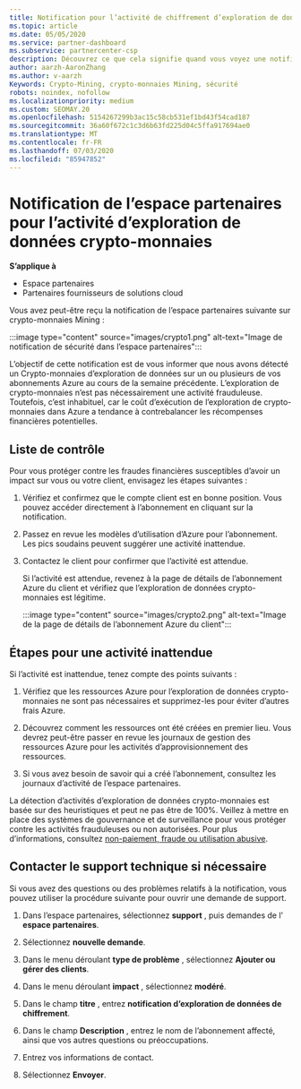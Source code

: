 ```yaml
---
title: Notification pour l’activité de chiffrement d’exploration de données
ms.topic: article
ms.date: 05/05/2020
ms.service: partner-dashboard
ms.subservice: partnercenter-csp
description: Découvrez ce que cela signifie quand vous voyez une notification sur l’crypto-monnaies d’exploration de données potentiel (ou l’exploration de données de chiffrement) sur un ou plusieurs de vos abonnements Azure.
author: aarzh-AaronZhang
ms.author: v-aarzh
Keywords: Crypto-Mining, crypto-monnaies Mining, sécurité
robots: noindex, nofollow
ms.localizationpriority: medium
ms.custom: SEOMAY.20
ms.openlocfilehash: 5154267299b3ac15c58cb531ef1bd43f54cad187
ms.sourcegitcommit: 36a60f672c1c3d6b63fd225d04c5ffa917694ae0
ms.translationtype: MT
ms.contentlocale: fr-FR
ms.lasthandoff: 07/03/2020
ms.locfileid: "85947852"
---
```

# <a name="partner-center-notification-for-cryptocurrency-mining-activity"></a>Notification de l’espace partenaires pour l’activité d’exploration de données crypto-monnaies

**S’applique à**

-  Espace partenaires
-  Partenaires fournisseurs de solutions cloud

Vous avez peut-être reçu la notification de l’espace partenaires suivante sur crypto-monnaies Mining :

:::image type="content" source="images/crypto1.png" alt-text="Image de notification de sécurité dans l’espace partenaires":::

L’objectif de cette notification est de vous informer que nous avons détecté un Crypto-monnaies d’exploration de données sur un ou plusieurs de vos abonnements Azure au cours de la semaine précédente. L’exploration de crypto-monnaies n’est pas nécessairement une activité frauduleuse. Toutefois, c’est inhabituel, car le coût d’exécution de l’exploration de crypto-monnaies dans Azure a tendance à contrebalancer les récompenses financières potentielles.

## <a name="checklist"></a>Liste de contrôle

Pour vous protéger contre les fraudes financières susceptibles d’avoir un impact sur vous ou votre client, envisagez les étapes suivantes :

1. Vérifiez et confirmez que le compte client est en bonne position. Vous pouvez accéder directement à l’abonnement en cliquant sur la notification.

2. Passez en revue les modèles d’utilisation d’Azure pour l’abonnement. Les pics soudains peuvent suggérer une activité inattendue.

3. Contactez le client pour confirmer que l’activité est attendue.

   Si l’activité est attendue, revenez à la page de détails de l’abonnement Azure du client et vérifiez que l’exploration de données crypto-monnaies est légitime.

   :::image type="content" source="images/crypto2.png" alt-text="Image de la page de détails de l’abonnement Azure du client":::

## <a name="steps-for-unexpected-activity"></a>Étapes pour une activité inattendue

Si l’activité est inattendue, tenez compte des points suivants :

1. Vérifiez que les ressources Azure pour l’exploration de données crypto-monnaies ne sont pas nécessaires et supprimez-les pour éviter d’autres frais Azure.

2. Découvrez comment les ressources ont été créées en premier lieu. Vous devrez peut-être passer en revue les journaux de gestion des ressources Azure pour les activités d’approvisionnement des ressources.

3. Si vous avez besoin de savoir qui a créé l’abonnement, consultez les journaux d’activité de l’espace partenaires.

La détection d’activités d’exploration de données crypto-monnaies est basée sur des heuristiques et peut ne pas être de 100%. Veillez à mettre en place des systèmes de gouvernance et de surveillance pour vous protéger contre les activités frauduleuses ou non autorisées. Pour plus d’informations, consultez [non-paiement, fraude ou utilisation abusive](https://docs.microsoft.com/partner-center/non-payment--fraud--or-misuse).

## <a name="contact-support-if-needed"></a>Contacter le support technique si nécessaire

Si vous avez des questions ou des problèmes relatifs à la notification, vous pouvez utiliser la procédure suivante pour ouvrir une demande de support.

1. Dans l’espace partenaires, sélectionnez **support** , puis demandes de l' **espace partenaires**.

2. Sélectionnez **nouvelle demande**. 

3. Dans le menu déroulant **type de problème** , sélectionnez **Ajouter ou gérer des clients**.

4. Dans le menu déroulant **impact** , sélectionnez **modéré**.

5. Dans le champ **titre** , entrez **notification d’exploration de données de chiffrement**.

6. Dans le champ **Description** , entrez le nom de l’abonnement affecté, ainsi que vos autres questions ou préoccupations.

7. Entrez vos informations de contact.

8. Sélectionnez **Envoyer**.
